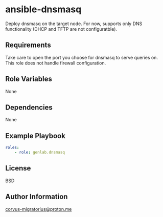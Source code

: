 ansible-dnsmasq
=========

Deploy dnsmasq on the target node. For now, supports only DNS functionality (DHCP and TFTP are not configuratble).

Requirements
------------

Take care to open the port you choose for dnsmasq to serve queries on. This role does not handle firewall configuration. 

Role Variables
--------------

None

Dependencies
------------

None

Example Playbook
----------------

```yaml
roles:
    - role: genlab.dnsmasq
```

License
-------

BSD

Author Information
------------------

corvus-migratorius@proton.me

